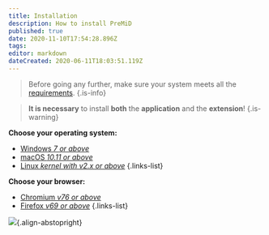 ```yaml
---
title: Installation
description: How to install PreMiD
published: true
date: 2020-11-10T17:54:28.896Z
tags: 
editor: markdown
dateCreated: 2020-06-11T18:03:51.119Z
---
```


> Before going any further, make sure your system meets all the [requirements](/install/requirements).
{.is-info}

> **It is necessary** to install **both** the **application** and the **extension**!
{.is-warning}

**Choose your operating system:**
- [Windows *7 or above*](/install/windows)
- [macOS *10.11 or above*](/install/macos)
- [Linux *kernel with v2.x or above*](/install/linux)
{.links-list}

**Choose your browser:**
- [Chromium *v76 or above*](/install/chromium)
- [Firefox *v69 or above*](/install/firefox)
{.links-list}

![](https://a.icons8.com/ajlQdsfa/FZhYWV/svg.svg){.align-abstopright}